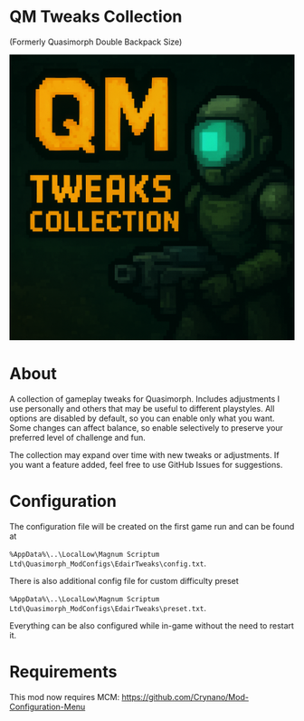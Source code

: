 # QM Tweaks Collection 
(Formerly Quasimorph Double Backpack Size)

![thumbnail icon](media/thumbnail.png)

# About
A collection of gameplay tweaks for Quasimorph. Includes adjustments I use personally and others that may be useful to different playstyles. 
All options are disabled by default, so you can enable only what you want. 
Some changes can affect balance, so enable selectively to preserve your preferred level of challenge and fun.

The collection may expand over time with new tweaks or adjustments. If you want a feature added, feel free to use GitHub Issues for suggestions.

# Configuration
The configuration file will be created on the first game run and can be found at

`%AppData%\..\LocalLow\Magnum Scriptum Ltd\Quasimorph_ModConfigs\EdairTweaks\config.txt`.

There is also additional config file for custom difficulty preset

`%AppData%\..\LocalLow\Magnum Scriptum Ltd\Quasimorph_ModConfigs\EdairTweaks\preset.txt`.

Everything can be also configured while in-game without the need to restart it.

# Requirements
This mod now requires MCM: https://github.com/Crynano/Mod-Configuration-Menu
